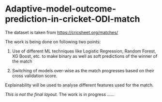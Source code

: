 # Adaptive-model-outcome-prediction-in-cricket-ODI-match

The dataset is taken from https://cricsheet.org/matches/

 The work is being done on following two points: 
 
 1. Use of different ML techniques like Logistic Regression, Random Forest, XG Boost, etc. to make
 binary as well as soft predictions of the winner of the match

 2. Switching of models over-wise as the match progresses based on their cross validation score.

Explainability will be used to analyse different features used for the match.

*This is not the final layout.*
The work is in progress ......
